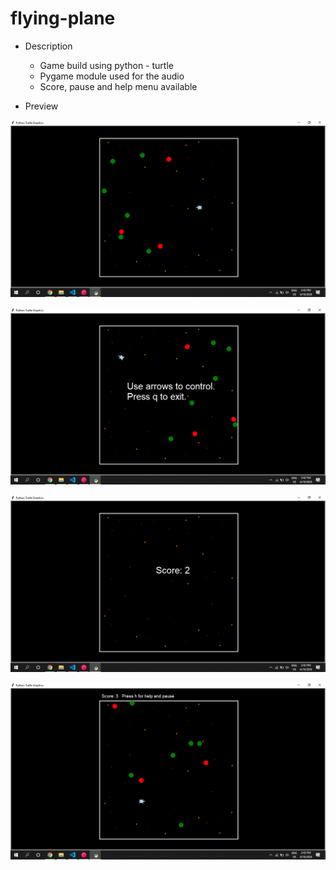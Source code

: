 # flying-plane

* Description
  - Game build using python - turtle
  - Pygame module used for the audio
  - Score, pause and help menu available
  
* Preview

![](https://github.com/rjrealworld/flying-plane/blob/master/Screenshots/1Start.png?raw=true)

![](https://github.com/rjrealworld/flying-plane/blob/master/Screenshots/2Help.png?raw=true)

![](https://github.com/rjrealworld/flying-plane/blob/master/Screenshots/3Over.png?raw=true)

![](https://github.com/rjrealworld/flying-plane/blob/master/Screenshots/4.png?raw=true)
